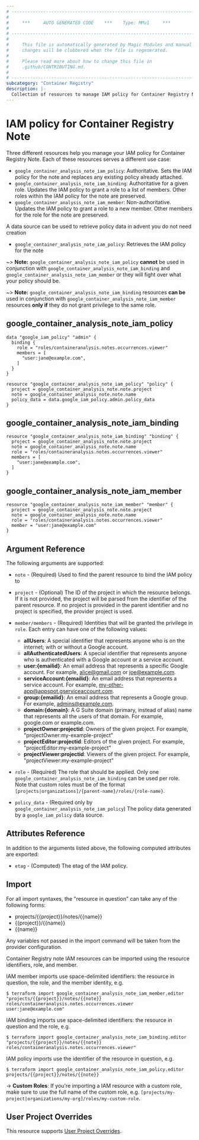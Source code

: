 ```yaml
---
# ----------------------------------------------------------------------------
#
#     ***     AUTO GENERATED CODE    ***    Type: MMv1     ***
#
# ----------------------------------------------------------------------------
#
#     This file is automatically generated by Magic Modules and manual
#     changes will be clobbered when the file is regenerated.
#
#     Please read more about how to change this file in
#     .github/CONTRIBUTING.md.
#
# ----------------------------------------------------------------------------
subcategory: "Container Registry"
description: |-
  Collection of resources to manage IAM policy for Container Registry Note
---
```


# IAM policy for Container Registry Note
Three different resources help you manage your IAM policy for Container Registry Note. Each of these resources serves a different use case:

* `google_container_analysis_note_iam_policy`: Authoritative. Sets the IAM policy for the note and replaces any existing policy already attached.
* `google_container_analysis_note_iam_binding`: Authoritative for a given role. Updates the IAM policy to grant a role to a list of members. Other roles within the IAM policy for the note are preserved.
* `google_container_analysis_note_iam_member`: Non-authoritative. Updates the IAM policy to grant a role to a new member. Other members for the role for the note are preserved.

A data source can be used to retrieve policy data in advent you do not need creation

* `google_container_analysis_note_iam_policy`: Retrieves the IAM policy for the note

~> **Note:** `google_container_analysis_note_iam_policy` **cannot** be used in conjunction with `google_container_analysis_note_iam_binding` and `google_container_analysis_note_iam_member` or they will fight over what your policy should be.

~> **Note:** `google_container_analysis_note_iam_binding` resources **can be** used in conjunction with `google_container_analysis_note_iam_member` resources **only if** they do not grant privilege to the same role.



## google_container_analysis_note_iam_policy

```hcl
data "google_iam_policy" "admin" {
  binding {
    role = "roles/containeranalysis.notes.occurrences.viewer"
    members = [
      "user:jane@example.com",
    ]
  }
}

resource "google_container_analysis_note_iam_policy" "policy" {
  project = google_container_analysis_note.note.project
  note = google_container_analysis_note.note.name
  policy_data = data.google_iam_policy.admin.policy_data
}
```

## google_container_analysis_note_iam_binding

```hcl
resource "google_container_analysis_note_iam_binding" "binding" {
  project = google_container_analysis_note.note.project
  note = google_container_analysis_note.note.name
  role = "roles/containeranalysis.notes.occurrences.viewer"
  members = [
    "user:jane@example.com",
  ]
}
```

## google_container_analysis_note_iam_member

```hcl
resource "google_container_analysis_note_iam_member" "member" {
  project = google_container_analysis_note.note.project
  note = google_container_analysis_note.note.name
  role = "roles/containeranalysis.notes.occurrences.viewer"
  member = "user:jane@example.com"
}
```


## Argument Reference

The following arguments are supported:

* `note` - (Required) Used to find the parent resource to bind the IAM policy to

* `project` - (Optional) The ID of the project in which the resource belongs.
    If it is not provided, the project will be parsed from the identifier of the parent resource. If no project is provided in the parent identifier and no project is specified, the provider project is used.

* `member/members` - (Required) Identities that will be granted the privilege in `role`.
  Each entry can have one of the following values:
  * **allUsers**: A special identifier that represents anyone who is on the internet; with or without a Google account.
  * **allAuthenticatedUsers**: A special identifier that represents anyone who is authenticated with a Google account or a service account.
  * **user:{emailid}**: An email address that represents a specific Google account. For example, alice@gmail.com or joe@example.com.
  * **serviceAccount:{emailid}**: An email address that represents a service account. For example, my-other-app@appspot.gserviceaccount.com.
  * **group:{emailid}**: An email address that represents a Google group. For example, admins@example.com.
  * **domain:{domain}**: A G Suite domain (primary, instead of alias) name that represents all the users of that domain. For example, google.com or example.com.
  * **projectOwner:projectid**: Owners of the given project. For example, "projectOwner:my-example-project"
  * **projectEditor:projectid**: Editors of the given project. For example, "projectEditor:my-example-project"
  * **projectViewer:projectid**: Viewers of the given project. For example, "projectViewer:my-example-project"

* `role` - (Required) The role that should be applied. Only one
    `google_container_analysis_note_iam_binding` can be used per role. Note that custom roles must be of the format
    `[projects|organizations]/{parent-name}/roles/{role-name}`.

* `policy_data` - (Required only by `google_container_analysis_note_iam_policy`) The policy data generated by
  a `google_iam_policy` data source.

## Attributes Reference

In addition to the arguments listed above, the following computed attributes are
exported:

* `etag` - (Computed) The etag of the IAM policy.

## Import

For all import syntaxes, the "resource in question" can take any of the following forms:

* projects/{{project}}/notes/{{name}}
* {{project}}/{{name}}
* {{name}}

Any variables not passed in the import command will be taken from the provider configuration.

Container Registry note IAM resources can be imported using the resource identifiers, role, and member.

IAM member imports use space-delimited identifiers: the resource in question, the role, and the member identity, e.g.
```
$ terraform import google_container_analysis_note_iam_member.editor "projects/{{project}}/notes/{{note}} roles/containeranalysis.notes.occurrences.viewer user:jane@example.com"
```

IAM binding imports use space-delimited identifiers: the resource in question and the role, e.g.
```
$ terraform import google_container_analysis_note_iam_binding.editor "projects/{{project}}/notes/{{note}} roles/containeranalysis.notes.occurrences.viewer"
```

IAM policy imports use the identifier of the resource in question, e.g.
```
$ terraform import google_container_analysis_note_iam_policy.editor projects/{{project}}/notes/{{note}}
```

-> **Custom Roles**: If you're importing a IAM resource with a custom role, make sure to use the
 full name of the custom role, e.g. `[projects/my-project|organizations/my-org]/roles/my-custom-role`.

## User Project Overrides

This resource supports [User Project Overrides](https://registry.terraform.io/providers/hashicorp/google/latest/docs/guides/provider_reference#user_project_override).
